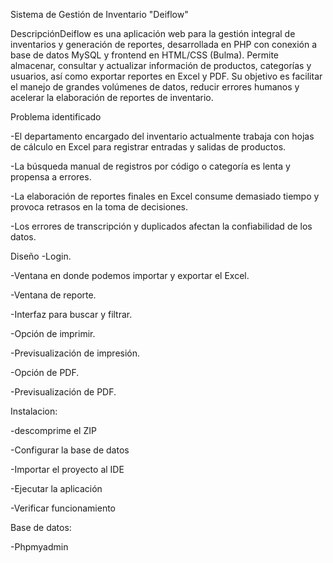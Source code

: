 Sistema de Gestión de Inventario "Deiflow"

DescripciónDeiflow es una aplicación web para la gestión integral de inventarios y generación de reportes, desarrollada en PHP con conexión a base de datos MySQL y frontend en HTML/CSS (Bulma). Permite almacenar, consultar y actualizar información de productos, categorías y usuarios, así como exportar reportes en Excel y PDF. Su objetivo es facilitar el manejo de grandes volúmenes de datos, reducir errores humanos y acelerar la elaboración de reportes de inventario.

Problema identificado

-El departamento encargado del inventario actualmente trabaja con hojas de cálculo en Excel para registrar entradas y salidas de productos.


-La búsqueda manual de registros por código o categoría es lenta y propensa a errores.


-La elaboración de reportes finales en Excel consume demasiado tiempo y provoca retrasos en la toma de decisiones.


-Los errores de transcripción y duplicados afectan la confiabilidad de los datos.

Diseño
-Login.


-Ventana en donde podemos importar y exportar el Excel.


-Ventana de reporte.


-Interfaz para buscar y filtrar.


-Opción de imprimir.


-Previsualización de impresión.


-Opción de PDF.


-Previsualización de PDF.

Instalacion:


-descomprime el ZIP


-Configurar la base de datos


-Importar el proyecto al IDE


-Ejecutar la aplicación


-Verificar funcionamiento

Base de datos:


-Phpmyadmin

